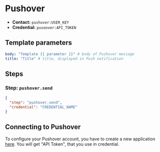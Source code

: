 # Pushover
- **Contact:** `pushover:USER_KEY`
- **Credential:** `pusoover:API_TOKEN`

## Template parameters
```yaml
body: "Template {{ parameter }}" # body of Pushover message
title: "Title" # title, displayed in Push notification
```

## Steps
### Step: `pushover.send`
```json
{
  "step": "pushover.send",
  "credential": "CREDENTIAL_NAME"
}
```

## Connecting to Pushover
To configure your Pushover account, you have to create a new application [here](https://pushover.net/apps/build).
You will get "API Token", that you use in credential.
